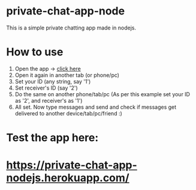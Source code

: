 # private-chat-app-node

This is a simple private chatting app made in nodejs.

# How to use
1. Open the app -> <a href="https://private-chat-app-nodejs.herokuapp.com/" target="_blank">click here</a>
2. Open it again in another tab (or phone/pc)
3. Set your ID (any string, say '1')
4. Set receiver's ID (say '2')
5. Do the same on another phone/tab/pc (As per this example set your ID as '2', and receiver's as '1')
6. All set. Now type messages and send and check if messages get delivered to another device/tab/pc/friend :)

# Test the app here:
# <a href="https://private-chat-app-nodejs.herokuapp.com/" target="_blank">https://private-chat-app-nodejs.herokuapp.com/</a>
